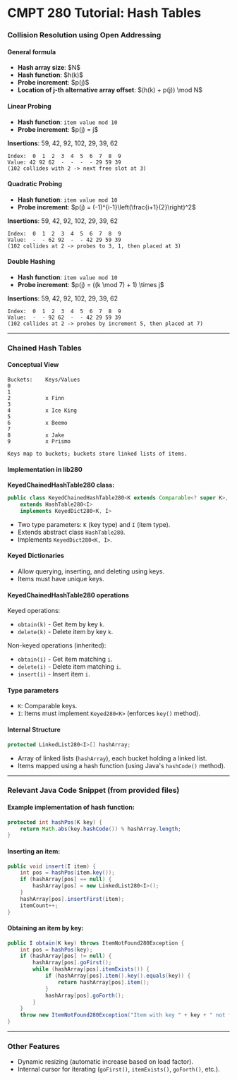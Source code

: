 # CMPT 280 Tutorial: Hash Tables

### Collision Resolution using Open Addressing

#### General formula

- **Hash array size**: \$N\$
- **Hash function**: \$h(k)\$
- **Probe increment**: \$p(j)\$
- **Location of j-th alternative array offset**: \$(h(k) + p(j)) \mod N\$

#### Linear Probing

- **Hash function**: `item value mod 10`
- **Probe increment**: \$p(j) = j\$

**Insertions**: 59, 42, 92, 102, 29, 39, 62

```
Index:  0  1  2  3  4  5  6  7  8  9
Value: 42 92 62  -  -  -  - 29 59 39
(102 collides with 2 -> next free slot at 3)
```

#### Quadratic Probing

- **Hash function**: `item value mod 10`
- **Probe increment**: \$p(j) = (-1)^{i-1}\left(\frac{i+1}{2}\right)^2\$

**Insertions**: 59, 42, 92, 102, 29, 39, 62

```
Index:  0  1  2  3  4  5  6  7  8  9
Value:  -  - 62 92  -  - 42 29 59 39
(102 collides at 2 -> probes to 3, 1, then placed at 3)
```

#### Double Hashing

- **Hash function**: `item value mod 10`
- **Probe increment**: \$p(j) = ((k \mod 7) + 1) \times j\$

**Insertions**: 59, 42, 92, 102, 29, 39, 62

```
Index:  0  1  2  3  4  5  6  7  8  9
Value:  -  - 92 62  -  - 42 29 59 39
(102 collides at 2 -> probes by increment 5, then placed at 7)
```

---

### Chained Hash Tables

#### Conceptual View

```
Buckets:    Keys/Values
0
1
2           x Finn
3
4           x Ice King
5
6           x Beemo
7
8           x Jake
9           x Prismo

Keys map to buckets; buckets store linked lists of items.
```

#### Implementation in lib280

**KeyedChainedHashTable280 class:**

```java
public class KeyedChainedHashTable280<K extends Comparable<? super K>, I extends Keyed280<K>>
    extends HashTable280<I>
    implements KeyedDict280<K, I>
```

- Two type parameters: `K` (key type) and `I` (item type).
- Extends abstract class `HashTable280`.
- Implements `KeyedDict280<K, I>`.

#### Keyed Dictionaries

- Allow querying, inserting, and deleting using keys.
- Items must have unique keys.

#### KeyedChainedHashTable280 operations

Keyed operations:

- `obtain(k)` - Get item by key `k`.
- `delete(k)` - Delete item by key `k`.

Non-keyed operations (inherited):

- `obtain(i)` - Get item matching `i`.
- `delete(i)` - Delete item matching `i`.
- `insert(i)` - Insert item `i`.

#### Type parameters

- `K`: Comparable keys.
- `I`: Items must implement `Keyed280<K>` (enforces `key()` method).

#### Internal Structure

```java
protected LinkedList280<I>[] hashArray;
```

- Array of linked lists (`hashArray`), each bucket holding a linked list.
- Items mapped using a hash function (using Java's `hashCode()` method).

---

### Relevant Java Code Snippet (from provided files)

#### Example implementation of hash function:

```java
protected int hashPos(K key) {
    return Math.abs(key.hashCode()) % hashArray.length;
}
```

#### Inserting an item:

```java
public void insert(I item) {
    int pos = hashPos(item.key());
    if (hashArray[pos] == null) {
        hashArray[pos] = new LinkedList280<I>();
    }
    hashArray[pos].insertFirst(item);
    itemCount++;
}
```

#### Obtaining an item by key:

```java
public I obtain(K key) throws ItemNotFound280Exception {
    int pos = hashPos(key);
    if (hashArray[pos] != null) {
        hashArray[pos].goFirst();
        while (hashArray[pos].itemExists()) {
            if (hashArray[pos].item().key().equals(key)) {
                return hashArray[pos].item();
            }
            hashArray[pos].goForth();
        }
    }
    throw new ItemNotFound280Exception("Item with key " + key + " not found.");
}
```

---

### Other Features

- Dynamic resizing (automatic increase based on load factor).
- Internal cursor for iterating (`goFirst()`, `itemExists()`, `goForth()`, etc.).

